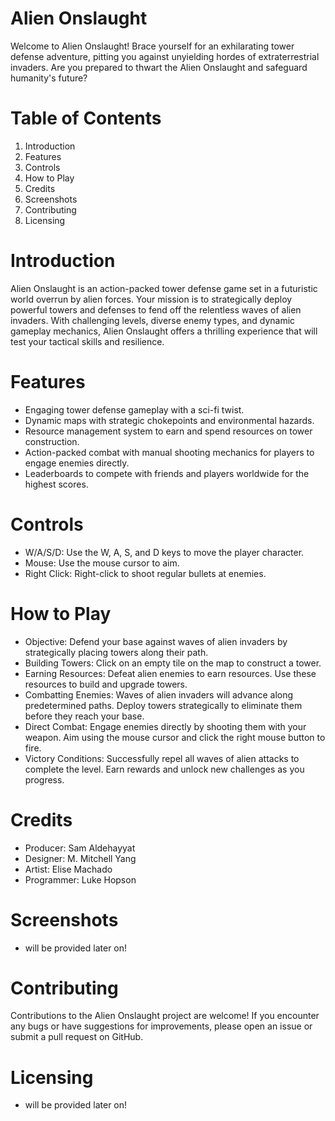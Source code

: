 # Alien Onslaught

Welcome to Alien Onslaught! Brace yourself for an exhilarating tower defense adventure, pitting you against unyielding hordes of extraterrestrial invaders. Are you prepared to thwart the Alien Onslaught and safeguard humanity's future?

# Table of Contents
1.    Introduction
2.    Features
3.    Controls
4.    How to Play
5.    Credits
6.    Screenshots
7.    Contributing
8.    Licensing

# Introduction

Alien Onslaught is an action-packed tower defense game set in a futuristic world overrun by alien forces. Your mission is to strategically deploy powerful towers and defenses to fend off the relentless waves of alien invaders. With challenging levels, diverse enemy types, and dynamic gameplay mechanics, Alien Onslaught offers a thrilling experience that will test your tactical skills and resilience.


# Features

* Engaging tower defense gameplay with a sci-fi twist.
* Dynamic maps with strategic chokepoints and environmental hazards.
* Resource management system to earn and spend resources on tower construction.
* Action-packed combat with manual shooting mechanics for players to engage enemies directly.
* Leaderboards to compete with friends and players worldwide for the highest scores.

# Controls

* W/A/S/D: Use the W, A, S, and D keys to move the player character.
* Mouse: Use the mouse cursor to aim.
* Right Click: Right-click to shoot regular bullets at enemies.


# How to Play

* Objective: Defend your base against waves of alien invaders by strategically placing towers along their path.
* Building Towers: Click on an empty tile on the map to construct a tower.
* Earning Resources: Defeat alien enemies to earn resources. Use these resources to build and upgrade towers.
* Combatting Enemies: Waves of alien invaders will advance along predetermined paths. Deploy towers strategically to eliminate them before they reach your base.
* Direct Combat: Engage enemies directly by shooting them with your weapon. Aim using the mouse cursor and click the right mouse button to fire.
* Victory Conditions: Successfully repel all waves of alien attacks to complete the level. Earn rewards and unlock new challenges as you progress.

# Credits
* Producer: Sam Aldehayyat
* Designer: M. Mitchell Yang
* Artist: Elise Machado
* Programmer: Luke Hopson

# Screenshots

- will be provided later on!

# Contributing

Contributions to the Alien Onslaught project are welcome! If you encounter any bugs or have suggestions for improvements, please open an issue or submit a pull request on GitHub.

# Licensing

- will be provided later on!
















